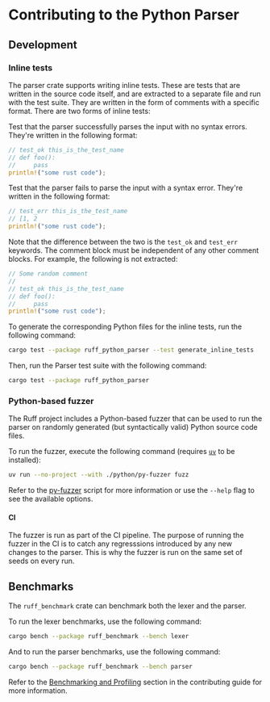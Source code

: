 # Contributing to the Python Parser

## Development

### Inline tests

The parser crate supports writing inline tests. These are tests that are written
in the source code itself, and are extracted to a separate file and run with the
test suite. They are written in the form of comments with a specific format. There
are two forms of inline tests:

Test that the parser successfully parses the input with no syntax errors. They're
written in the following format:

```rs
// test_ok this_is_the_test_name
// def foo():
//     pass
println!("some rust code");
```

Test that the parser fails to parse the input with a syntax error. They're written
in the following format:

```rs
// test_err this_is_the_test_name
// [1, 2
println!("some rust code");
```

Note that the difference between the two is the `test_ok` and `test_err` keywords.
The comment block must be independent of any other comment blocks. For example, the
following is not extracted:

```rs
// Some random comment
//
// test_ok this_is_the_test_name
// def foo():
//     pass
println!("some rust code");
```

To generate the corresponding Python files for the inline tests, run the following command:

```sh
cargo test --package ruff_python_parser --test generate_inline_tests
```

Then, run the Parser test suite with the following command:

```sh
cargo test --package ruff_python_parser
```

### Python-based fuzzer

The Ruff project includes a Python-based fuzzer that can be used to run the parser on
randomly generated (but syntactically valid) Python source code files.

To run the fuzzer, execute the following command
(requires [`uv`](https://github.com/astral-sh/uv) to be installed):

```sh
uv run --no-project --with ./python/py-fuzzer fuzz
```

Refer to the [py-fuzzer](https://github.com/astral-sh/ruff/blob/main/python/py-fuzzer/fuzz.py)
script for more information or use the `--help` flag to see the available options.

#### CI

The fuzzer is run as part of the CI pipeline. The purpose of running the fuzzer in the CI is to
catch any regresssions introduced by any new changes to the parser. This is why the fuzzer is run on
the same set of seeds on every run.

## Benchmarks

The `ruff_benchmark` crate can benchmark both the lexer and the parser.

To run the lexer benchmarks, use the following command:

```sh
cargo bench --package ruff_benchmark --bench lexer
```

And to run the parser benchmarks, use the following command:

```sh
cargo bench --package ruff_benchmark --bench parser
```

Refer to the [Benchmarking and
Profiling](https://docs.astral.sh/ruff/contributing/#benchmark-driven-development) section in the
contributing guide for more information.
